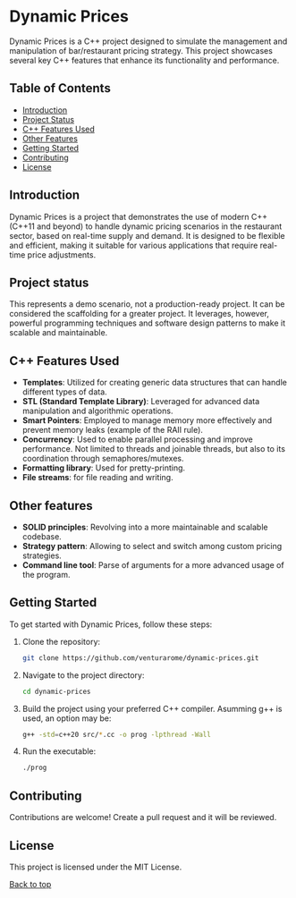 # Dynamic Prices

Dynamic Prices is a C++ project designed to simulate the management and manipulation of bar/restaurant pricing strategy. This project showcases several key C++ features that enhance its functionality and performance.

## Table of Contents
- [Introduction](#introduction)
- [Project Status](#project-status)
- [C++ Features Used](#c-features-used)
- [Other Features](#other-features)
- [Getting Started](#getting-started)
- [Contributing](#contributing)
- [License](#license)

## Introduction
Dynamic Prices is a project that demonstrates the use of modern C++ (C++11 and beyond) to handle dynamic pricing scenarios in the restaurant sector, based on real-time supply and demand. It is designed to be flexible and efficient, making it suitable for various applications that require real-time price adjustments.

## Project status
This represents a demo scenario, not a production-ready project. It can be considered the scaffolding for a greater project. It leverages, however, powerful programming techniques and software design patterns to make it scalable and maintainable.

## C++ Features Used
- **Templates**: Utilized for creating generic data structures that can handle different types of data.
- **STL (Standard Template Library)**: Leveraged for advanced data manipulation and algorithmic operations.
- **Smart Pointers**: Employed to manage memory more effectively and prevent memory leaks (example of the RAII rule).
- **Concurrency**: Used to enable parallel processing and improve performance. Not limited to threads and joinable threads, but also to its coordination through semaphores/mutexes.
- **Formatting library**: Used for pretty-printing.
- **File streams**: for file reading and writing.

## Other features
- **SOLID principles**: Revolving into a more maintainable and scalable codebase.
- **Strategy pattern**: Allowing to select and switch among custom pricing strategies.
- **Command line tool**: Parse of arguments for a more advanced usage of the program.

## Getting Started
To get started with Dynamic Prices, follow these steps:

1. Clone the repository:
    ```bash
    git clone https://github.com/venturarome/dynamic-prices.git
    ```

2. Navigate to the project directory:
    ```bash
    cd dynamic-prices
    ```

3. Build the project using your preferred C++ compiler. Asumming g++ is used, an option may be:
    ```bash
    g++ -std=c++20 src/*.cc -o prog -lpthread -Wall
    ```

4. Run the executable:
    ```bash
    ./prog
    ```

## Contributing
Contributions are welcome! Create a pull request and it will be reviewed.

## License
This project is licensed under the MIT License.

[Back to top](#dynamic-prices)